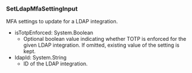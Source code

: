 ### SetLdapMfaSettingInput
MFA settings to update for a LDAP integration.

- isTotpEnforced: System.Boolean
  - Optional boolean value indicating whether TOTP is enforced for the given LDAP integration. If omitted, existing value of the setting is kept.
- ldapId: System.String
  - ID of the LDAP integration.
